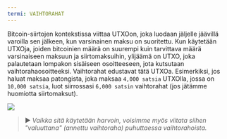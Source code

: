 ```yaml
---
termi: VAIHTORAHAT
---
```


Bitcoin-siirtojen kontekstissa viittaa UTXOon, joka luodaan jäljelle jäävillä varoilla sen jälkeen, kun varsinainen maksu on suoritettu. Kun käytetään UTXOja, joiden bitcoinien määrä on suurempi kuin tarvittava määrä varsinaiseen maksuun ja siirtomaksuihin, ylijäämä on UTXO, joka palautetaan lompakon sisäiseen osoitteeseen, jota kutsutaan vaihtorahaosoitteeksi. Vaihtorahat edustavat tätä UTXOa. Esimerkiksi, jos haluat maksaa patongista, joka maksaa `4,000 satsia` UTXOlla, jossa on `10,000 satsia`, luot siirrossasi `6,000 satsin` vaihtorahat (jos jätämme huomiotta siirtomaksut).

![](../../dictionnaire/assets/16.png)

> ► *Vaikka sitä käytetään harvoin, voisimme myös viitata siihen "valuuttana" (annettu vaihtoraha) puhuttaessa vaihtorahoista.*